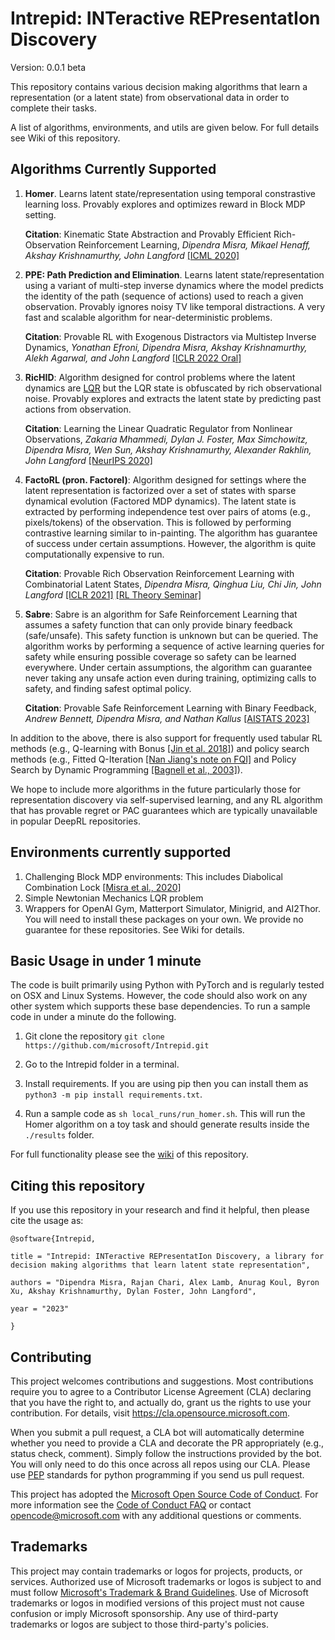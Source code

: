 # Intrepid: INTeractive REPresentatIon Discovery

Version: 0.0.1 beta

This repository contains various decision making algorithms that learn a representation (or a latent state) from observational data
in order to complete their tasks. 

A list of algorithms, environments, and utils are given below. For full details see Wiki of this repository.

## Algorithms Currently Supported

1. **Homer**. Learns latent state/representation using temporal constrastive learning loss. Provably explores and optimizes reward in Block MDP setting. 
          
   **Citation**: Kinematic State Abstraction and Provably Efficient Rich-Observation Reinforcement Learning, _Dipendra Misra, Mikael Henaff, Akshay Krishnamurthy, John Langford_ [\[ICML 2020\]](http://proceedings.mlr.press/v119/misra20a/misra20a.pdf)
        
2. **PPE: Path Prediction and Elimination**. Learns latent state/representation using a variant of multi-step inverse dynamics where the model predicts the identity of the path (sequence of actions) used to reach a given observation. Provably ignores noisy TV like temporal distractions. A very fast and scalable algorithm for near-deterministic problems.

   **Citation**: Provable RL with Exogenous Distractors via Multistep Inverse Dynamics, _Yonathan Efroni, Dipendra Misra, Akshay Krishnamurthy, Alekh Agarwal, and John Langford_ [\[ICLR 2022 Oral\]](https://openreview.net/pdf?id=RQLLzMCefQu)

3. **RicHID**: Algorithm designed for control problems where the latent dynamics are [LQR](https://en.wikipedia.org/wiki/Linear%E2%80%93quadratic_regulator) but the LQR state is obfuscated by rich observational noise. Provably explores and extracts the latent state by predicting past actions from observation.

    **Citation**: Learning the Linear Quadratic Regulator from Nonlinear Observations, _Zakaria Mhammedi, Dylan J. Foster, Max Simchowitz, Dipendra Misra, Wen Sun, Akshay Krishnamurthy, Alexander Rakhlin, John Langford_ [\[NeurIPS 2020\]](https://papers.nips.cc/paper/2020/file/a70145bf8b173e4496b554ce57969e24-Paper.pdf)

4. **FactoRL (pron. Factorel)**: Algorithm designed for settings where the latent representation is factorized over a set of states with sparse dynamical evolution (Factored MDP dynamics). The latent state is extracted by performing independence test over pairs of atoms (e.g., pixels/tokens) of the observation. This is followed by performing contrastive learning similar to in-painting. The algorithm has guarantee of success under certain assumptions. However, the algorithm is quite computationally expensive to run.

     **Citation**: Provable Rich Observation Reinforcement Learning with Combinatorial Latent States, _Dipendra Misra, Qinghua Liu, Chi Jin, John Langford_ [\[ICLR 2021\]](https://openreview.net/pdf?id=hx1IXFHAw7R) [\[RL Theory Seminar\]](https://www.youtube.com/watch?v=SEE5Snqhd40&ab_channel=RLtheoryseminars)

5. **Sabre**: Sabre is an algorithm for Safe Reinforcement Learning that assumes a safety function that can only provide binary feedback (safe/unsafe). This safety function is unknown but can be queried. The algorithm works by performing a sequence of active learning queries for safety while ensuring possible coverage so safety can be learned everywhere. Under certain assumptions, the algorithm can guarantee never taking any unsafe action even during training, optimizing calls to safety, and finding safest optimal policy.

    **Citation**: Provable Safe Reinforcement Learning with Binary Feedback, _Andrew Bennett, Dipendra Misra, and Nathan Kallus_ [\[AISTATS 2023\]](https://arxiv.org/pdf/2210.14492.pdf)
    
In addition to the above, there is also support for frequently used tabular RL methods (e.g., Q-learning with Bonus [\[Jin et al. 2018\]](https://arxiv.org/pdf/1807.03765.pdf)) and policy search methods (e.g., Fitted Q-Iteration [\[Nan Jiang's note on FQI\]](https://nanjiang.cs.illinois.edu/files/cs598/note5.pdf) and Policy Search by Dynamic Programming [\[Bagnell et al., 2003\]](https://papers.nips.cc/paper_files/paper/2003/hash/3837a451cd0abc5ce4069304c5442c87-Abstract.html)). 

We hope to include more algorithms in the future particularly those for representation discovery via self-supervised learning, and any RL algorithm that has provable regret or PAC guarantees which are typically unavailable in popular DeepRL repositories.

## Environments currently supported

1. Challenging Block MDP environments: This includes Diabolical Combination Lock [\[Misra et al., 2020\]](http://proceedings.mlr.press/v119/misra20a/misra20a.pdf)
2. Simple Newtonian Mechanics LQR problem
3. Wrappers for OpenAI Gym, Matterport Simulator, Minigrid, and AI2Thor. You will need to install these packages on your own. We provide no guarantee for these repositories. See Wiki for details. 

## Basic Usage in under 1 minute

The code is built primarily using Python with PyTorch and is regularly tested on OSX and Linux Systems. However, the code should also work on any other system which supports these base dependencies. To run a sample code in under a minute do the following.

1. Git clone the repository `git clone https://github.com/microsoft/Intrepid.git`

2. Go to the Intrepid folder in a terminal.

3. Install requirements. If you are using pip then you can install them as `python3 -m pip install requirements.txt`. 

3. Run a sample code as `sh local_runs/run_homer.sh`. This will run the Homer algorithm on a toy task and should generate results inside the `./results` folder.

For full functionality please see the [wiki](https://github.com/microsoft/Intrepid/wiki) of this repository.

## Citing this repository

If you use this repository in your research and find it helpful, then please cite the usage as:

``` 
@software{Intrepid,

title = "Intrepid: INTeractive REPresentatIon Discovery, a library for decision making algorithms that learn latent state representation",

authors = "Dipendra Misra, Rajan Chari, Alex Lamb, Anurag Koul, Byron Xu, Akshay Krishnamurthy, Dylan Foster, John Langford",

year = "2023"

}
```

## Contributing

This project welcomes contributions and suggestions.  Most contributions require you to agree to a
Contributor License Agreement (CLA) declaring that you have the right to, and actually do, grant us
the rights to use your contribution. For details, visit https://cla.opensource.microsoft.com.

When you submit a pull request, a CLA bot will automatically determine whether you need to provide
a CLA and decorate the PR appropriately (e.g., status check, comment). Simply follow the instructions
provided by the bot. You will only need to do this once across all repos using our CLA. 
Please use [PEP](https://peps.python.org/pep-0008/) standards for python programming if you send us pull request.

This project has adopted the [Microsoft Open Source Code of Conduct](https://opensource.microsoft.com/codeofconduct/).
For more information see the [Code of Conduct FAQ](https://opensource.microsoft.com/codeofconduct/faq/) or
contact [opencode@microsoft.com](mailto:opencode@microsoft.com) with any additional questions or comments.

## Trademarks

This project may contain trademarks or logos for projects, products, or services. Authorized use of Microsoft 
trademarks or logos is subject to and must follow 
[Microsoft's Trademark & Brand Guidelines](https://www.microsoft.com/en-us/legal/intellectualproperty/trademarks/usage/general).
Use of Microsoft trademarks or logos in modified versions of this project must not cause confusion or imply Microsoft sponsorship.
Any use of third-party trademarks or logos are subject to those third-party's policies.
